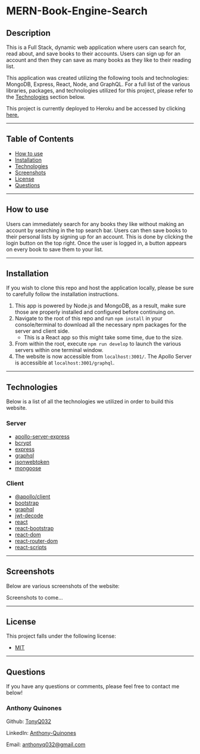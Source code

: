 # MERN-Book-Engine-Search

## Description

This is a Full Stack, dynamic web application where users can search for, read about, and save books to their accounts. Users can sign up for an account and then they can save as many books as they like to their reading list.

This application was created utilizing the following tools and technologies: MongoDB, Express, React, Node, and GraphQL. For a full list of the various libraries, packages, and technologies utilized for this project, please refer to the [Technologies](#technologies) section below.

This project is currently deployed to Heroku and be accessed by clicking [here.]()

---

## Table of Contents

- [How to use](#how-to-use)
- [Installation](#installation)
- [Technologies](#technologies)
- [Screenshots](#screenshots)
- [License](#license)
- [Questions](#questions)

---

## How to use

Users can immediately search for any books they like without making an account by searching in the top search bar. Users can then save books to their personal lists by signing up for an account. This is done by clicking the login button on the top right. Once the user is logged in, a button appears on every book to save them to your list.

---

## Installation

If you wish to clone this repo and host the application locally, please be sure to carefully follow the installation instructions.

1. This app is powered by Node.js and MongoDB, as a result, make sure those are properly installed and configured before continuing on.
2. Navigate to the root of this repo and run `npm install` in your console/terminal to download all the necessary npm packages for the server and client side.
   - This is a React app so this might take some time, due to the size.
3. From within the root, execute `npm run develop` to launch the various servers within one terminal window.
4. The website is now accessible from `localhost:3001/`. The Apollo Server is accessible at `localhost:3001/graphql`.

---

## Technologies

Below is a list of all the technologies we utilized in order to build this website.

### Server

- [apollo-server-express](https://www.npmjs.com/package/apollo-server-express)
- [bcrypt](https://www.npmjs.com/package/bcrypt)
- [express](https://www.npmjs.com/package/express)
- [graphql](https://graphql.org)
- [jsonwebtoken](https://jwt.io)
- [mongoose](https://mongoosejs.com)

### Client

- [@apollo/client](https://www.apollographql.com/docs/react/get-started/)
- [bootstrap](https://getbootstrap.com)
- [graphql](https://graphql.org)
- [jwt-decode](https://jwt.io)
- [react](https://reactjs.org)
- [react-bootstrap](https://react-bootstrap.github.io)
- [react-dom](https://reactjs.org/docs/react-dom.html)
- [react-router-dom](https://www.npmjs.com/package/react-router-dom)
- [react-scripts](https://www.npmjs.com/package/react-scripts)

---

## Screenshots

Below are various screenshots of the website:

Screenshots to come...

---

## License

This project falls under the following license:

- [MIT](https://opensource.org/licenses/MIT)

---

## Questions

If you have any questions or comments, please feel free to contact me below!

### Anthony Quinones

Github: [TonyQ032](https://github.com/TonyQ032)

LinkedIn: [Anthony-Quinones](https://www.linkedin.com/in/anthony-quinones/)

Email: anthonyq032@gmail.com
